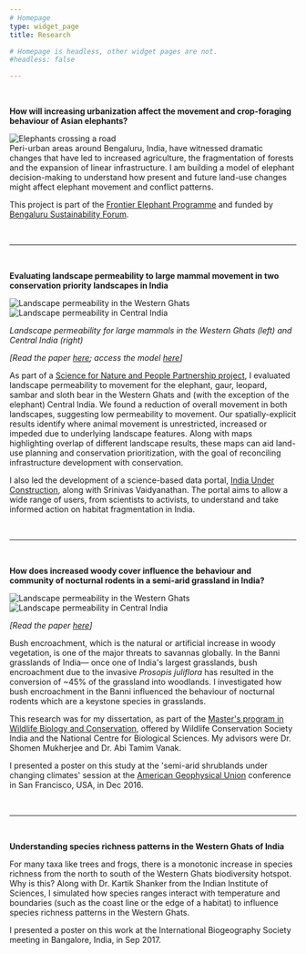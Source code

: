 ```yaml
---
# Homepage
type: widget_page
title: Research

# Homepage is headless, other widget pages are not.
#headless: false

---
```

<br>

**How will increasing urbanization affect the movement and crop-foraging behaviour of Asian elephants?**

<img align = "left" src="/img/elephants.jpg" alt = "Elephants crossing a road">
<br CLEAR = all>
Peri-urban areas around Bengaluru, India, have witnessed dramatic changes that have led to increased agriculture, the fragmentation of forests and the expansion of linear infrastructure. I am building a model of elephant decision-making to understand how present and future land-use changes might affect elephant movement and conflict patterns.
<p>

This project is part of the [Frontier Elephant Programme](https://frontierelephants.info/) and funded by [Bengaluru Sustainability Forum](www.bengalurusustainabilityforum.org/).

<br>

***

<br>

**Evaluating landscape permeability to large mammal movement in two conservation priority landscapes in India**

<div class = "row">
  <div class = "col-5">
    <img src = "/img/wg.jpg" alt = "Landscape permeability in the Western Ghats" >
  </div>
  <div class = "col-5">
    <img src = "/img/ci.jpg" alt = "Landscape permeability in Central India" >
  </div>
</div>

*Landscape permeability for large mammals in the Western Ghats (left) and Central India (right)*



*[Read the paper [here](https://www.sciencedirect.com/science/article/abs/pii/S0006320720306716); access the model [here](https://github.com/anishajayadevan/navigatingPavedParadise)]*

As part of a [Science for Nature and People Partnership project](http://snappartnership.net/groups/landscape-connectivity-in-india/), I evaluated landscape permeability to movement for the elephant, gaur, leopard, sambar and sloth bear in the Western Ghats and (with the exception of the elephant) Central India. We found a reduction of overall movement in both landscapes, suggesting low permeability to movement. Our spatially-explicit results identify where animal movement is unrestricted, increased or impeded due to underlying landscape features. Along with maps highlighting overlap of different landscape results, these maps can aid land-use planning and conservation prioritization, with the goal of reconciling infrastructure development with conservation.

I also led the development of a science-based data portal, [India Under Construction](https://indiaunderconstruction.com/), along with Srinivas Vaidyanathan. The portal aims to allow a wide range of users, from scientists to activists, to understand and take informed action on habitat fragmentation in India.

<br>

***

<br>

**How does increased woody cover influence the behaviour and community of nocturnal rodents in a semi-arid grassland in India?**

<div class = "row">
  <div class = "col-5">
    <img src = "/img/prosopis.jpg" alt = "Landscape permeability in the Western Ghats" >
  </div>
  <div class = "col-5">
    <img src = "/img/millardia.jpg" alt = "Landscape permeability in Central India" >
  </div>
</div>

*[Read the paper [here](https://www.researchgate.net/publication/324057118_Bush_encroachment_influences_nocturnal_rodent_community_and_behaviour_in_a_semi-arid_grassland_in_Gujarat_India)]*

Bush encroachment, which is the natural or artificial increase in woody vegetation, is one of the major threats to savannas globally. In the Banni grasslands of India— once one of India's largest grasslands, bush encroachment due to the invasive *Prosopis juliflora* has resulted in the conversion of ~45% of the grassland into woodlands. I investigated how bush encroachment in the Banni influenced the behaviour of nocturnal rodents which are a keystone species in grasslands.

This research was for my dissertation, as part of the [Master's program in Wildlife Biology and Conservation](https://www.ncbs.res.in/mscprogram/), offered by Wildlife Conservation Society India and the National Centre for Biological Sciences. My advisors were Dr. Shomen Mukherjee and Dr. Abi Tamim Vanak.

I presented a poster on this study at the 'semi-arid shrublands under changing climates' session at the [American Geophysical Union](https://sites.agu.org/) conference in San Francisco, USA, in Dec 2016.

<br>

***

<br>

**Understanding species richness patterns in the Western Ghats of India**

For many taxa like trees and frogs, there is a monotonic increase in species richness from the north to south of the Western Ghats biodiversity hotspot. Why is this? Along with Dr. Kartik Shanker from the Indian Institute of Sciences, I simulated how species ranges interact with temperature and boundaries (such as the coast line or the edge of a habitat) to influence species richness patterns in the Western Ghats.

I presented a poster on this work at the International Biogeography Society meeting in Bangalore, India, in Sep 2017.